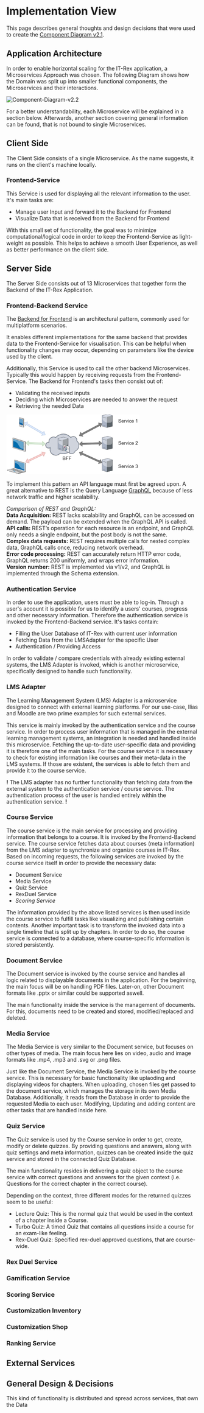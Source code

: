 # Implementation View

This page describes general thoughts and design decisions that were used to create the [Component Diagram v2.1](https://miro.com/app/board/o9J_ldsCOKg=/?moveToWidget=3074457352019930466&cot=12).

## **Application Architecture**

In order to enable horizontal scaling for the IT-Rex application, a Microservices Approach was chosen.
The following Diagram shows how the Domain was split up into smaller functional components, the Microservices and their interactions.

![Component-Diagram-v2.2](./Images/Architecture/Component-Diagram-v2.3.png)

For a better understandability, each Microservice will be explained in a section below.
Afterwards, another section covering general information can be found, that is not bound to single Microservices.

## **Client Side**

The Client Side consists of a single Microservice.
As the name suggests, it runs on the client's machine locally.

### **Frontend-Service**
This Service is used for displaying all the relevant information to the user.
It's main tasks are:
 * Manage user Input and forward it to the Backend for Frontend
 * Visualize Data that is received from the Backend for Frontend

With this small set of functionality, the goal was to minimize computational/logical code in order to keep the Frontend-Service as light-weight as possible.
This helps to achieve a smooth User Experience, as well as better performance on the client side.


## **Server Side**

The Server Side consists out of 13 Microservices that together form the Backend of the IT-Rex Application.




### **Frontend-Backend Service**
The [Backend for Frontend](https://samnewman.io/patterns/architectural/bff/) is an architectural pattern, commonly used for multiplatform scenarios.

It enables different implementations for the same backend that provides data to the Frontend-Service for visualisation.
This can be helpful when functionality changes may occur, depending on parameters like the device used by the client.

Additionally, this Service is used to call the other backend Microservices.
Typically this would happen by receiving requests from the Frontend-Service. The Backend for Frontend's tasks then consist out of:
* Validating the received inputs
* Deciding which Microservices are needed to answer the request
* Retrieving the needed Data

![Backend for Frontend](./Images/Architecture/Backend-for-Frontend_v2.png)

To implement this pattern an API language must first be agreed upon. A great alternative to REST is the Query Language [GraphQL](https://medium.com/tech-tajawal/backend-for-frontend-using-graphql-under-microservices-5b63bbfcd7d9) because of less network traffic and higher scalability.

_Comparison of REST and GraphQL:_ <br>
**Data Acquisition:** REST lacks scalability and GraphQL can be accessed on demand. The payload can be extended when the GraphQL API is called. <br>
**API calls:** REST’s operation for each resource is an endpoint, and GraphQL only needs a single endpoint, but the post body is not the same. <br>
**Complex data requests:** REST requires multiple calls for nested complex data, GraphQL calls once, reducing network overhead. <br>
**Error code processing:** REST can accurately return HTTP error code, GraphQL returns 200 uniformly, and wraps error information. <br>
**Version number:** REST is implemented via v1/v2, and GraphQL is implemented through the Schema extension. <br>

### **Authentication Service**

In order to use the application, users must be able to log-in.
Through a user's account it is possible for us to identify a users' courses, progress and other necessary information.
Therefore the authentication service is invoked by the Frontend-Backend service.
It's tasks contain:
* Filling the User Database of IT-Rex with current user information
* Fetching Data from the LMSAdapter for the specific User
* Authentication / Providing Access

In order to validate / compare credentials with already existing external systems, the LMS Adapter is invoked, which is another microservice, specifically designed to handle such functionality.

### **LMS Adapter**

The Learning Management System (LMS) Adapter is a microservice designed to connect with external learning platforms.
For our use-case, Ilias and Moodle are two prime examples for such external services.

This service is mainly invoked by the authentication service and the course service.
In order to process user information that is managed in the external learning management systems, an integration is needed and handled inside this microservice.
Fetching the up-to-date user-specific data and providing it is therefore one of the main tasks.
For the course service it is necessary to check for existing information like courses and their meta-data in the LMS systems.
If those are existent, the services is able to fetch them and provide it to the course service.

**!** The LMS adapter has no further functionality than fetching data from the external system to the authentication service / course service. The authentication process of the user is handled entirely within the authentication service. **!**


### **Course Service**

The course service is the main service for processing and providing information that belongs to a course.
It is invoked by the Frontend-Backend service. The course service fetches data about courses (meta information) from the LMS adapter to synchronize and organize courses in IT-Rex. <br>
Based on incoming requests, the following services are invoked by the course service itself in order to provide the necessary data:
* Document Service
* Media Service
* Quiz Service
* RexDuel Service
* _Scoring Service_

The information provided by the above listed services is then used inside the course service to fulfill tasks like visualizing and publishing certain contents.
Another important task is to transform the invoked data into a single timeline that is split up by chapters.
In order to do so, the course service is connected to a database, where course-specific information is stored persistently.


### **Document Service**

The Document service is invoked by the course service and handles all logic related to displayable documents in the application.
For the beginning, the main focus will be on handling PDF files.
Later-on, other Document formats like .pptx or similar could be supported aswell.

The main functionality inside the service is the management of documents. For this, documents need to be created and stored, modified/replaced and deleted.

### **Media Service**

The Media Service is very similar to the Document service, but focuses on other types of media.
The main focus here lies on video, audio and image formats like .mp4, .mp3 and .svg or .png files.

Just like the Document Service, the Media Service is invoked by the course service.
This is necessary for basic functionality like uplaoding and displaying videos for chapters.
When uploading, chosen files get passed to the document service, which manages the storage in its own Media Database.
Additionally, it reads from the Database in order to provide the requested Media to each user.
Modifying, Updating and adding content are other tasks that are handled inside here.


### **Quiz Service**

The Quiz service is used by the Course service in order to get, create, modify or delete quizzes.
By providing questions and answers, along with quiz settings and meta information, quizzes can be created inside the quiz service and stored in the connected Quiz Database.

The main functionality resides in delivering a quiz object to the course service with correct questions and answers for the given context (i.e. Questions for the correct chapter in the correct course).

Depending on the context, three different modes for the returned quizzes seem to be useful:
* Lecture Quiz: This is the normal quiz that would be used in the context of a chapter inside a Course.
* Turbo Quiz: A timed Quiz that contains all questions inside a course for an exam-like feeling.
* Rex-Duel Quiz: Specified rex-duel approved questions, that are course-wide.


### **Rex Duel Service**



### **Gamification Service**
### **Scoring Service**
### **Customization Inventory**
### **Customization Shop**
### **Ranking Service**

## **External Services**

## **General Design & Decisions**

This kind of functionality is distributed and spread across services, that own the Data

